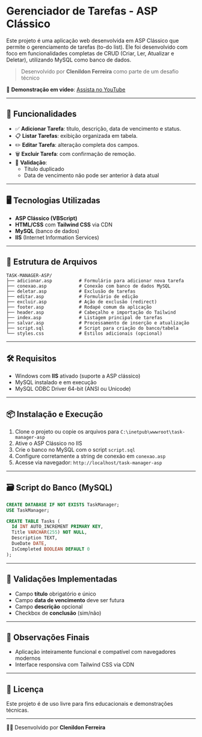 # Gerenciador de Tarefas - ASP Clássico

Este projeto é uma aplicação web desenvolvida em ASP Clássico que permite o gerenciamento de tarefas (to-do list). Ele foi desenvolvido com foco em funcionalidades completas de CRUD (Criar, Ler, Atualizar e Deletar), utilizando MySQL como banco de dados. 

> Desenvolvido por **Clenildon Ferreira** como parte de um desafio técnico

🎥 **Demonstração em vídeo**: [Assista no YouTube](https://www.youtube.com/watch?v=jPSQgihOdd4)

---

## 📌 Funcionalidades

- ✅ **Adicionar Tarefa**: título, descrição, data de vencimento e status.
- 📋 **Listar Tarefas**: exibição organizada em tabela.
- ✏️ **Editar Tarefa**: alteração completa dos campos.
- 🗑️ **Excluir Tarefa**: com confirmação de remoção.
- 🔎 **Validação**:
  - Título duplicado
  - Data de vencimento não pode ser anterior à data atual

---

## 🖥️ Tecnologias Utilizadas

- **ASP Clássico (VBScript)**
- **HTML/CSS** com **Tailwind CSS** via CDN
- **MySQL** (banco de dados)
- **IIS** (Internet Information Services)

---

## 📁 Estrutura de Arquivos

```
TASK-MANAGER-ASP/
├── adicionar.asp          # Formulário para adicionar nova tarefa
├── conexao.asp            # Conexão com banco de dados MySQL
├── deletar.asp            # Exclusão de tarefas
├── editar.asp             # Formulário de edição
├── excluir.asp            # Ação de exclusão (redirect)
├── footer.asp             # Rodapé comum da aplicação
├── header.asp             # Cabeçalho e importação do Tailwind
├── index.asp              # Listagem principal de tarefas
├── salvar.asp             # Processamento de inserção e atualização
├── script.sql             # Script para criação do banco/tabela
└── styles.css             # Estilos adicionais (opcional)
```

---

## 🛠️ Requisitos

- Windows com **IIS** ativado (suporte a ASP clássico)
- MySQL instalado e em execução
- MySQL ODBC Driver 64-bit (ANSI ou Unicode)

---

## 📦 Instalação e Execução

1. Clone o projeto ou copie os arquivos para `C:\inetpub\wwwroot\task-manager-asp`
2. Ative o ASP Clássico no IIS
3. Crie o banco no MySQL com o script `script.sql`
4. Configure corretamente a string de conexão em `conexao.asp`
5. Acesse via navegador: `http://localhost/task-manager-asp`

---

## 🗃️ Script do Banco (MySQL)

```sql
CREATE DATABASE IF NOT EXISTS TaskManager;
USE TaskManager;

CREATE TABLE Tasks (
  Id INT AUTO_INCREMENT PRIMARY KEY,
  Title VARCHAR(255) NOT NULL,
  Description TEXT,
  DueDate DATE,
  IsCompleted BOOLEAN DEFAULT 0
);
```

---

## 🧪 Validações Implementadas

- Campo **título** obrigatório e único
- Campo **data de vencimento** deve ser futura
- Campo **descrição** opcional
- Checkbox de **conclusão** (sim/não)

---

## 📌 Observações Finais

- Aplicação inteiramente funcional e compatível com navegadores modernos
- Interface responsiva com Tailwind CSS via CDN

---

## 📄 Licença

Este projeto é de uso livre para fins educacionais e demonstrações técnicas.

---

🧑‍💻 Desenvolvido por **Clenildon Ferreira**
